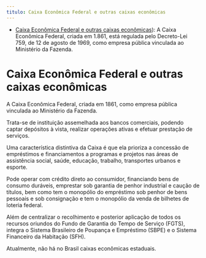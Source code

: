 ```yaml
---
titulo: Caixa Econômica Federal e outras caixas econômicas
---
```

- [Caixa Econômica Federal e outras caixas econômicas](https://www.bcb.gov.br/acessoinformacao/legado?url=https:%2F%2Fwww.bcb.gov.br%2Fpre%2Fcomposicao%2Fcaixas.asp%3Fidpai%3DSFNCOMP)): A Caixa Econômica Federal, criada em 1.861, está regulada pelo Decreto-Lei 759, de 12 de agosto de 1969, como empresa pública vinculada ao Ministério da Fazenda.

# Caixa Econômica Federal e outras caixas econômicas
  
A Caixa Econômica Federal, criada em 1861, como empresa pública vinculada ao Ministério da Fazenda. 

Trata-se de instituição assemelhada aos bancos comerciais, podendo captar depósitos à vista, realizar operações ativas e efetuar prestação de serviços. 

Uma característica distintiva da Caixa é que ela prioriza a concessão de empréstimos e financiamentos a programas e projetos nas áreas de assistência social, saúde, educação, trabalho, transportes urbanos e esporte. 

Pode operar com crédito direto ao consumidor, financiando bens de consumo duráveis, emprestar sob garantia de penhor industrial e caução de títulos, bem como tem o monopólio do empréstimo sob penhor de bens pessoais e sob consignação e tem o monopólio da venda de bilhetes de loteria federal. 

Além de centralizar o recolhimento e posterior aplicação de todos os recursos oriundos do Fundo de Garantia do Tempo de Serviço (FGTS),  integra o Sistema Brasileiro de Poupança e Empréstimo (SBPE) e o Sistema Financeiro da Habitação (SFH).

Atualmente, não há no Brasil caixas econômicas estaduais.
